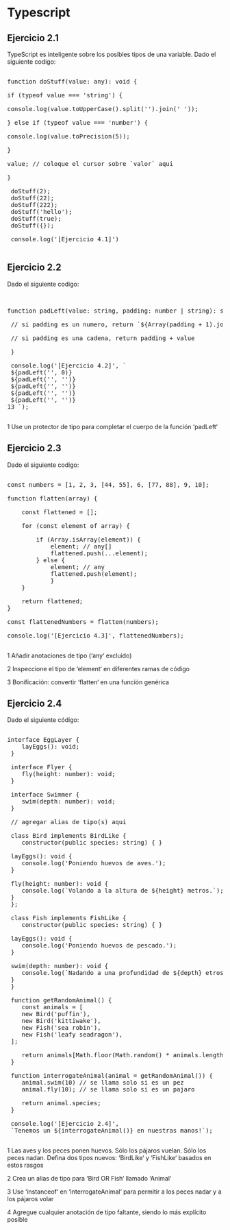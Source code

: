 # Typescript
## Ejercicio 2.1

TypeScript es inteligente sobre los posibles tipos de una variable.
Dado el siguiente codigo:

<pre>

function doStuff(value: any): void {

if (typeof value === 'string') {

console.log(value.toUpperCase().split('').join(' '));

} else if (typeof value === 'number') {

console.log(value.toPrecision(5));

}

value; // coloque el cursor sobre `valor` aqui

}

 doStuff(2);
 doStuff(22);
 doStuff(222);
 doStuff('hello');
 doStuff(true);
 doStuff({});

 console.log('[Ejercicio 4.1]')

</pre>

## Ejercicio 2.2

Dado el siguiente codigo:

<pre>


function padLeft(value: string, padding: number | string): string {

 // si padding es un numero, return `${Array(padding + 1).join(' ')}${value}`

 // si padding es una cadena, return padding + value
 
 }

 console.log('[Ejercicio 4.2]', `
 ${padLeft('', 0)}
 ${padLeft('', '')}
 ${padLeft('', '')}
 ${padLeft('', '')}
 ${padLeft('', '')}
13 `);

</pre>

1 Use un protector de tipo para completar el cuerpo de la función ‘padLeft‘

## Ejercicio 2.3

Dado el siguiente codigo:

<pre>

const numbers = [1, 2, 3, [44, 55], 6, [77, 88], 9, 10];

function flatten(array) {

    const flattened = [];

    for (const element of array) {

        if (Array.isArray(element)) {
            element; // any[]
            flattened.push(...element);
        } else {
            element; // any
            flattened.push(element);
            }
    }

    return flattened;
}

const flattenedNumbers = flatten(numbers);

console.log('[Ejercicio 4.3]', flattenedNumbers);

</pre>

1 Añadir anotaciones de tipo (‘any‘ excluido)

2 Inspeccione el tipo de ‘element‘ en diferentes ramas de código

3 Bonificación: convertir ‘flatten‘ en una función genérica

## Ejercicio 2.4

Dado el siguiente código:

<pre>

interface EggLayer {
    layEggs(): void;
 }

 interface Flyer {
    fly(height: number): void;
 }

 interface Swimmer {
    swim(depth: number): void;
 }

 // agregar alias de tipo(s) aqui

 class Bird implements BirdLike {
    constructor(public species: string) { }

 layEggs(): void {
    console.log('Poniendo huevos de aves.');
 }

 fly(height: number): void {
    console.log(`Volando a la altura de ${height} metros.`);
 }
 };

 class Fish implements FishLike {
    constructor(public species: string) { }

 layEggs(): void {
    console.log('Poniendo huevos de pescado.');
 }

 swim(depth: number): void {
    console.log(`Nadando a una profundidad de ${depth} etros.`);
 }
 }

 function getRandomAnimal() {
    const animals = [
    new Bird('puffin'),
    new Bird('kittiwake'),
    new Fish('sea robin'),
    new Fish('leafy seadragon'),
 ];

    return animals[Math.floor(Math.random() * animals.length)];
 }

 function interrogateAnimal(animal = getRandomAnimal()) {
    animal.swim(10) // se llama solo si es un pez
    animal.fly(10); // se llama solo si es un pajaro

    return animal.species;
 }

 console.log('[Ejercicio 2.4]',
 `Tenemos un ${interrogateAnimal()} en nuestras manos!`);

</pre>

1 Las aves y los peces ponen huevos. Sólo los pájaros vuelan. Sólo los peces nadan. Defina
dos tipos nuevos: ‘BirdLike‘ y ‘FishLike‘ basados en estos rasgos

2 Crea un alias de tipo para ‘Bird OR Fish‘ llamado ‘Animal‘

3 Use ‘instanceof‘ en ‘interrogateAnimal‘ para permitir a los peces nadar y a los pájaros
volar

4 Agregue cualquier anotación de tipo faltante, siendo lo más explícito posible

